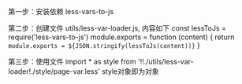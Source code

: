 第一步：安装依赖 less-vars-to-js

第二步：创建文件 utils/less-var-loader.js, 内容如下
        const lessToJs = require('less-vars-to-js')
        module.exports = function (content) {
          return `module.exports = ${JSON.stringify(lessToJs(content))}`
        }

第三步：使用文件
import * as style from '!!./utils/less-var-loader!./style/page-var.less'
style对象即为对象


